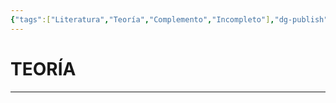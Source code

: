 ```yaml
---
{"tags":["Literatura","Teoría","Complemento","Incompleto"],"dg-publish":true,"permalink":"/13-literatura/obras/obras-universales/utopia/","dgPassFrontmatter":true}
---
```


# TEORÍA
---
